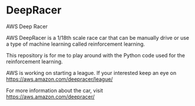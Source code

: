 # DeepRacer
AWS Deep Racer

AWS DeepRacer is a 1/18th scale race car that can be manually drive or use a type of machine learning called reinforcement learning.

This repository is for me to play around with the Python code used for the reinforcement learning.

AWS is working on starting a league. If your interested keep an eye on https://aws.amazon.com/deepracer/league/

For more information about the car, visit https://aws.amazon.com/deepracer/
